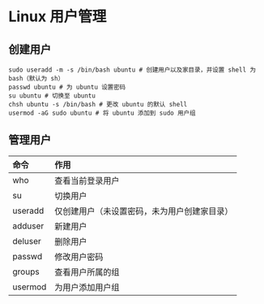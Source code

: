 # Linux 用户管理
## 创建用户
```
sudo useradd -m -s /bin/bash ubuntu # 创建用户以及家目录，并设置 shell 为 bash（默认为 sh） 
passwd ubuntu # 为 ubuntu 设置密码 
su ubuntu # 切换至 ubuntu 
chsh ubuntu -s /bin/bash # 更改 ubuntu 的默认 shell 
usermod -aG sudo ubuntu # 将 ubuntu 添加到 sudo 用户组 
```

## 管理用户
|命令|作用|
|:--|:--|
|who|查看当前登录用户 |
|su|切换用户|
|useradd|仅创建用户（未设置密码，未为用户创建家目录）|
|adduser|新建用户|
|deluser|删除用户|
|passwd|修改用户密码|
|groups|查看用户所属的组|
|usermod|为用户添加用户组|

